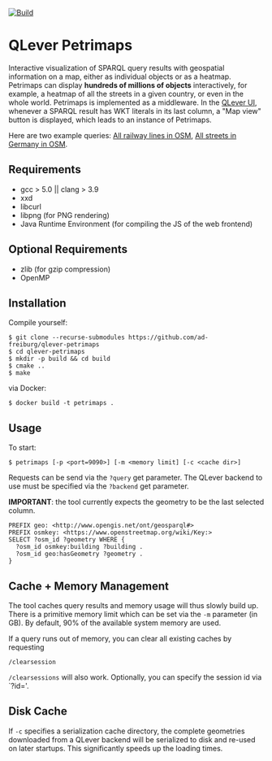 [![Build](https://github.com/ad-freiburg/qlever-petrimaps/actions/workflows/build.yml/badge.svg)](https://github.com/ad-freiburg/qlever-petrimaps/actions/workflows/build.yml)
# QLever Petrimaps

Interactive visualization of SPARQL query results with geospatial information on a map, either as individual objects or as a heatmap. Petrimaps can display **hundreds of millions of objects** interactively, for example, a heatmap of all the streets in a given country, or even in the whole world. Petrimaps is implemented as a middleware. In the [QLever UI](https://github.com/ad-freiburg/qlever-ui), whenever a SPARQL result has WKT literals in its last column, a "Map view" button is displayed, which leads to an instance of Petrimaps.

Here are two example queries: [All railway lines in OSM](https://qlever.cs.uni-freiburg.de/petrimaps/?query=PREFIX+rdf%3A+%3Chttp%3A%2F%2Fwww.w3.org%2F1999%2F02%2F22-rdf-syntax-ns%23%3E+PREFIX+geo%3A+%3Chttp%3A%2F%2Fwww.opengis.net%2Font%2Fgeosparql%23%3E+PREFIX+osmkey%3A+%3Chttps%3A%2F%2Fwww.openstreetmap.org%2Fwiki%2FKey%3A%3E+PREFIX+osm%3A+%3Chttps%3A%2F%2Fwww.openstreetmap.org%2F%3E+PREFIX+rdf%3A+%3Chttp%3A%2F%2Fwww.w3.org%2F1999%2F02%2F22-rdf-syntax-ns%23%3E+SELECT+%3Fosm_id+%3Fgeometry+WHERE+%7B+%3Fosm_id+osmkey%3Arailway+%3Frail+.+%3Fosm_id+rdf%3Atype+osm%3Away+.+%3Fosm_id+geo%3AhasGeometry%2Fgeo%3AasWKT+%3Fgeometry+%7D&backend=https%3A%2F%2Fqlever.cs.uni-freiburg.de%2Fapi%2Fosm-planet), [All streets in Germany in OSM](https://qlever.cs.uni-freiburg.de/petrimaps/?query=PREFIX+ogc%3A+%3Chttp%3A%2F%2Fwww.opengis.net%2Frdf%23%3E+PREFIX+osmrel%3A+%3Chttps%3A%2F%2Fwww.openstreetmap.org%2Frelation%2F%3E+PREFIX+geo%3A+%3Chttp%3A%2F%2Fwww.opengis.net%2Font%2Fgeosparql%23%3E+PREFIX+osm%3A+%3Chttps%3A%2F%2Fwww.openstreetmap.org%2F%3E+PREFIX+rdf%3A+%3Chttp%3A%2F%2Fwww.w3.org%2F1999%2F02%2F22-rdf-syntax-ns%23%3E+PREFIX+osmkey%3A+%3Chttps%3A%2F%2Fwww.openstreetmap.org%2Fwiki%2FKey%3A%3E+SELECT+%3Fosm_id+%3Fshape+WHERE+%7B+osmrel%3A51477+ogc%3AsfContains+%3Fosm_id+.+%3Fosm_id+osmkey%3Ahighway+%3Fhighway+.+%3Fosm_id+rdf%3Atype+osm%3Away+.+%3Fosm_id+geo%3AhasGeometry%2Fgeo%3AasWKT+%3Fshape+%7D&backend=https%3A%2F%2Fqlever.cs.uni-freiburg.de%2Fapi%2Fosm-planet).

## Requirements
* gcc > 5.0 || clang > 3.9
* xxd
* libcurl
* libpng (for PNG rendering)
* Java Runtime Environment (for compiling the JS of the web frontend)

## Optional Requirements
* zlib (for gzip compression)
* OpenMP

## Installation

Compile yourself:

    $ git clone --recurse-submodules https://github.com/ad-freiburg/qlever-petrimaps
    $ cd qlever-petrimaps
    $ mkdir -p build && cd build
    $ cmake ..
    $ make

via Docker:

    $ docker build -t petrimaps .

## Usage

To start:

    $ petrimaps [-p <port=9090>] [-m <memory limit] [-c <cache dir>]

Requests can be send via the `?query` get parameter.
The QLever backend to use must be specified via the `?backend` get parameter.

**IMPORTANT**: the tool currently expects the geometry to be the last selected column.

    PREFIX geo: <http://www.opengis.net/ont/geosparql#>
    PREFIX osmkey: <https://www.openstreetmap.org/wiki/Key:>
    SELECT ?osm_id ?geometry WHERE {
      ?osm_id osmkey:building ?building .
      ?osm_id geo:hasGeometry ?geometry .
    }

## Cache + Memory Management

The tool caches query results and memory usage will thus slowly build up. There is a primitive memory limit which can be set via the `-m` parameter (in GB). By default, 90% of the available system memory are used.

If a query runs out of memory, you can clear all existing caches by requesting

    /clearsession

`/clearsessions` will also work. Optionally, you can specify the session id via `?id=<SESSIONID>'.

## Disk Cache

If `-c` specifies a serialization cache directory, the complete geometries downloaded from a QLever backend will be serialized to disk and re-used on later startups. This significantly speeds up the loading times.
